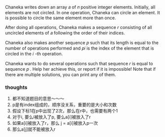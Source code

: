 Chaneka writes down an array 𝑎
of 𝑛
positive integer elements. Initially, all elements are not circled. In one operation, Chaneka can circle an element. It
is possible to circle the same element more than once.

After doing all operations, Chaneka makes a sequence 𝑟
consisting of all uncircled elements of 𝑎
following the order of their indices.

Chaneka also makes another sequence 𝑝
such that its length is equal to the number of operations performed and 𝑝𝑖
is the index of the element that is circled in the 𝑖
-th operation.

Chaneka wants to do several operations such that sequence 𝑟
is equal to sequence 𝑝
. Help her achieve this, or report if it is impossible! Note that if there are multiple solutions, you can print any of
them.

### thoughts

1. 都不知道题目的意思～～～
2. p是有index组成的，顺序没关系，重要的是大小和次数
3. 假设下标1在p中出现了2次，那么在r中，也需要有两个1
4. 对于i, 要么i被放入了p, 要么a[i]被放入了r
5. 如果a[i]被放入了r，那么 j = a[i]被放入p一次
6. 那么a[j]就不能被放入r